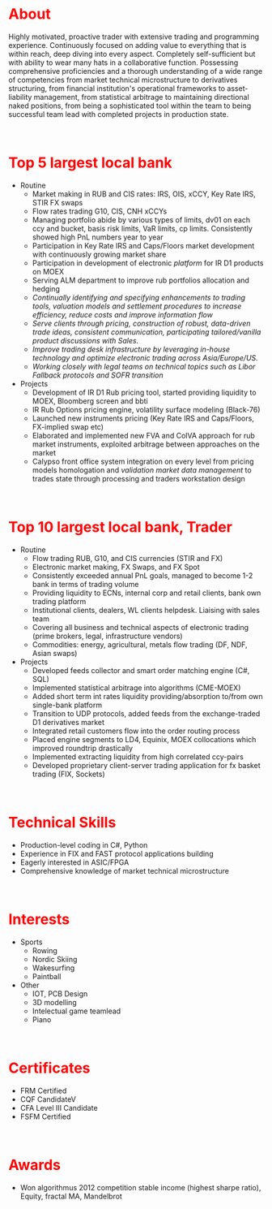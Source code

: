 # <span style="color:red">**About**</span>
Highly motivated, proactive trader with extensive trading and programming experience. Continuously focused on adding value to everything that is within reach, deep diving into every aspect. Completely self-sufficient but with ability to wear many hats in a collaborative function. Possessing comprehensive proficiencies and a thorough understanding of a wide range of competencies from market technical microstructure to derivatives structuring, from financial institution's operational frameworks to asset-liability management, from statistical arbitrage to maintaining directional naked positions, from being a sophisticated tool within the team to being successful team lead with completed projects in production state.
<p>&nbsp;</p>

# <span style="color:red">**Top 5 largest local bank**</span>
- Routine
  - Market making in RUB and CIS rates: IRS, OIS, xCCY, Key Rate IRS, STIR FX swaps
  - Flow rates trading G10, CIS, CNH xCCYs
  - Managing portfolio abide by various types of limits, dv01 on each ccy and bucket, basis risk limits, VaR limits, cp limits. Consistently showed high PnL numbers year to year
  - Participation in Key Rate IRS and Caps/Floors market development with continuously growing market share
  - Participation in development of electronic *platform* for IR D1 products on MOEX
  - Serving ALM department to improve rub portfolios allocation and hedging
  - *Continually identifying and specifying enhancements to trading tools, valuation models and settlement procedures to increase efficiency, reduce costs and improve information flow*
  - *Serve clients through pricing, construction of robust, data-driven trade ideas, consistent communication, participating tailored/vanilla product discussions with Sales.*
  - *Improve trading desk infrastructure by leveraging in-house technology and optimize electronic trading across Asia/Europe/US.*
  - *Working closely with legal teams on technical topics such as Libor Fallback protocols and SOFR transition*
- Projects
  - Development of IR D1 Rub pricing tool, started providing liquidity to MOEX, Bloomberg screen and bbti
  - IR Rub Options pricing engine, volatility surface modeling (Black-76)
  - Launched new instruments pricing (Key Rate IRS and Caps/Floors, FX-implied swap etc)
  - Elaborated and implemented new FVA and ColVA approach for rub market instruments, exploited arbitrage between approaches on the market
  - Calypso front office system integration on every level from pricing models homologation and *validation market data management* to trades state through processing and traders workstation design
  <!--
  - KVA trades with montecarlo backtest
  
  -->
<p>&nbsp;</p>

# <span style="color:red">**Top 10 largest local bank, Trader**</span>
- Routine
  - Flow trading RUB, G10, and CIS currencies (STIR and FX)
  - Electronic market making, FX Swaps, and FX Spot
  - Consistently exceeded annual PnL goals, managed to become 1-2 bank in terms of trading volume
  - Providing liquidity to ECNs, internal corp and retail clients, bank own trading platform
  - Institutional clients, dealers, WL clients helpdesk. Liaising with sales team
  - Covering all business and technical aspects of electronic trading (prime brokers, legal, infrastructure vendors)
  - Commodities: energy, agricultural, metals flow trading (DF, NDF, Asian swaps)
- Projects
  - Developed feeds collector and smart order matching engine (C#, SQL)
  - Implemented statistical arbitrage into algorithms (CME-MOEX)
  - Added short term int rates liquidity providing/absorption  to/from own single-bank platform
  - Transition to UDP protocols, added feeds from the exchange-traded D1 derivatives market
  - Integrated retail customers flow into the order routing process
  - Placed engine segments to LD4, Equinix, MOEX collocations which improved roundtrip drastically
  - Implemented extracting liquidity from high correlated ccy-pairs
  - Developed proprietary client-server trading application for fx basket trading (FIX, Sockets)

<p>&nbsp;</p>

# <span style="color:red">**Technical Skills**</span>
- <!--Near--> Production-level coding in C#, Python 
- Experience in FIX and FAST protocol applications building<!--, VeriFIX -->
- Eagerly interested in ASIC/FPGA 
- Comprehensive knowledge of market technical microstructure
<!-- - In-depth understanding of research, back-testing, implementing statistical arbitrage or market making strategies.-->
<!-- - experience in maintaining collocation hardware and exchange communication things-->
<p>&nbsp;</p>

# <span style="color:red">**Interests**</span>
- Sports
  - Rowing
  - Nordic Skiing
  - Wakesurfing
  - Paintball
- Other
  - IOT, PCB Design
  - 3D modelling
  - Intelectual game teamlead
  - Piano
<p>&nbsp;</p>

# <span style="color:red">**Certificates**</span>
- FRM Certified
- CQF CandidateV
- CFA Level III Candidate
- FSFM Certified
<p>&nbsp;</p>

# <span style="color:red">**Awards**</span>
- Won algorithmus 2012 competition stable income (highest sharpe ratio), Equity, fractal MA, Mandelbrot
